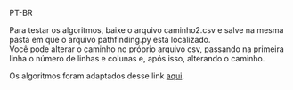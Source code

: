 PT-BR

Para testar os algoritmos, baixe o arquivo caminho2.csv e salve na mesma pasta em que o arquivo pathfinding.py está localizado.  
Você pode alterar o caminho no próprio arquivo csv, passando na primeira linha o número de linhas e colunas e, após isso, alterando o caminho.   
  
 Os algoritmos foram adaptados desse link [aqui](https://iascblog.wordpress.com/2016/05/10/buscas-em-largura-e-a-star-usando-python/).
